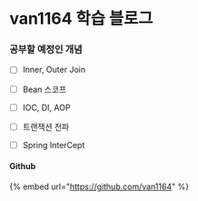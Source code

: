 # van1164 학습 블로그

### 공부할 예정인 개념

* [ ] Inner, Outer Join
* [ ] Bean 스코프
* [ ] IOC, DI, AOP
* [ ] 트랜잭션 전파
* [ ] Spring InterCept



#### Github

{% embed url="https://github.com/van1164" %}

